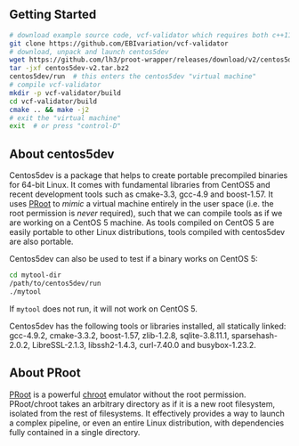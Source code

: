 ## Getting Started
```sh
# download example source code, vcf-validator which requires both c++11 and boost
git clone https://github.com/EBIvariation/vcf-validator
# download, unpack and launch centos5dev
wget https://github.com/lh3/proot-wrapper/releases/download/v2/centos5dev-v2.tar.bz2
tar -jxf centos5dev-v2.tar.bz2
centos5dev/run  # this enters the centos5dev "virtual machine"
# compile vcf-validator
mkdir -p vcf-validator/build
cd vcf-validator/build
cmake .. && make -j2
# exit the "virtual machine"
exit  # or press "control-D"
```

## About centos5dev

Centos5dev is a package that helps to create portable precompiled binaries for
64-bit Linux. It comes with fundamental libraries from CentOS5 and recent
development tools such as cmake-3.3, gcc-4.9 and boost-1.57.  It uses
[PRoot][proot] to *mimic* a virtual machine entirely in the user space (i.e.
the root permission is *never* required), such that we can compile tools
as if we are working on a CentOS 5 machine. As tools compiled on CentOS 5 are
easily portable to other Linux distributions, tools compiled with centos5dev
are also portable.

Centos5dev can also be used to test if a binary works on CentOS 5:
```sh
cd mytool-dir
/path/to/centos5dev/run
./mytool
```
If `mytool` does not run, it will not work on CentOS 5.

Centos5dev has the following tools or libraries installed, all statically
linked: gcc-4.9.2, cmake-3.3.2, boost-1.57, zlib-1.2.8, sqlite-3.8.11.1,
sparsehash-2.0.2, LibreSSL-2.1.3, libssh2-1.4.3, curl-7.40.0 and
busybox-1.23.2.

## About PRoot

[PRoot][proot] is a powerful [chroot][chroot] emulator without the root
permission. PRoot/chroot takes an arbitrary directory as if it is a new root
filesystem, isolated from the rest of filesystems. It effectively provides a
way to launch a complex pipeline, or even an entire Linux distribution, with
dependencies fully contained in a single directory.

[proot]: http://proot.me
[chroot]: https://en.wikipedia.org/wiki/Chroot
